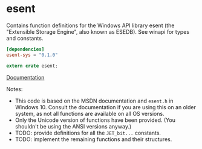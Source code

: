 # esent #
Contains function definitions for the Windows API library esent (the "Extensible Storage Engine", also known as ESEDB). See winapi for types and constants.

```toml
[dependencies]
esent-sys = "0.1.0"
```

```rust
extern crate esent;
```

[Documentation](https://retep998.github.io/doc/esent/)

Notes:
- This code is based on the MSDN documentation and `esent.h` in Windows 10. Consult the documentation if you are using this on an older system, as not all functions are available on all OS versions.
- Only the Unicode version of functions have been provided. (You shouldn't be using the ANSI versions anyway.)
- TODO: provide definitions for all the `JET_bit...` constants.
- TODO: implement the remaining functions and their structures.
